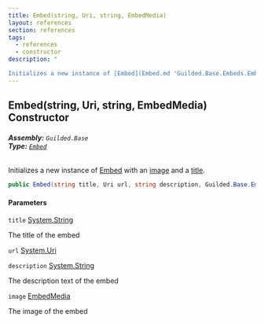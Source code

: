 ```yaml
---
title: Embed(string, Uri, string, EmbedMedia)
layout: references
section: references
tags:
  - references
  - constructor
description: "

Initializes a new instance of [Embed](Embed.md 'Guilded.Base.Embeds.Embed') with an [image](Embed.Embed(string,Uri,string,EmbedMedia).md#Guilded.Base.Embeds.Embed.Embed(string,Uri,string,Guilded.Base.Embeds.EmbedMedia).image 'Guilded.Base.Embeds.Embed.Embed(string, Uri, string, Guilded.Base.Embeds.EmbedMedia).image') and a [title](Embed.Embed(string,Uri,string,EmbedMedia).md#Guilded.Base.Embeds.Embed.Embed(string,Uri,string,Guilded.Base.Embeds.EmbedMedia).title 'Guilded.Base.Embeds.Embed.Embed(string, Uri, string, Guilded.Base.Embeds.EmbedMedia).title')."
---
```


## Embed(string, Uri, string, EmbedMedia) Constructor
###### **Assembly:** `Guilded.Base`<br/>**Type:** [`Embed`](Embed.md 'Guilded.Base.Embeds.Embed')

Initializes a new instance of [Embed](Embed.md 'Guilded.Base.Embeds.Embed') with an [image](Embed.Embed(string,Uri,string,EmbedMedia).md#Guilded.Base.Embeds.Embed.Embed(string,Uri,string,Guilded.Base.Embeds.EmbedMedia).image 'Guilded.Base.Embeds.Embed.Embed(string, Uri, string, Guilded.Base.Embeds.EmbedMedia).image') and a [title](Embed.Embed(string,Uri,string,EmbedMedia).md#Guilded.Base.Embeds.Embed.Embed(string,Uri,string,Guilded.Base.Embeds.EmbedMedia).title 'Guilded.Base.Embeds.Embed.Embed(string, Uri, string, Guilded.Base.Embeds.EmbedMedia).title').

```csharp
public Embed(string title, Uri url, string description, Guilded.Base.Embeds.EmbedMedia image);
```
#### Parameters

<a name='Guilded.Base.Embeds.Embed.Embed(string,Uri,string,Guilded.Base.Embeds.EmbedMedia).title'></a>

`title` [System.String](https://docs.microsoft.com/en-us/dotnet/api/System.String 'System.String')

The title of the embed

<a name='Guilded.Base.Embeds.Embed.Embed(string,Uri,string,Guilded.Base.Embeds.EmbedMedia).url'></a>

`url` [System.Uri](https://docs.microsoft.com/en-us/dotnet/api/System.Uri 'System.Uri')

<a name='Guilded.Base.Embeds.Embed.Embed(string,Uri,string,Guilded.Base.Embeds.EmbedMedia).description'></a>

`description` [System.String](https://docs.microsoft.com/en-us/dotnet/api/System.String 'System.String')

The description text of the embed

<a name='Guilded.Base.Embeds.Embed.Embed(string,Uri,string,Guilded.Base.Embeds.EmbedMedia).image'></a>

`image` [EmbedMedia](EmbedMedia.md 'Guilded.Base.Embeds.EmbedMedia')

The image of the embed
